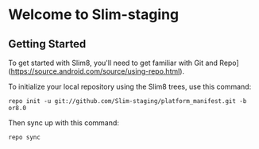 Welcome to Slim-staging
========================


Getting Started
---------------

To get started with Slim8, you'll need to get familiar with Git and Repo](https://source.android.com/source/using-repo.html).

To initialize your local repository using the Slim8 trees, use this command:


	repo init -u git://github.com/Slim-staging/platform_manifest.git -b or8.0



Then sync up with this command:

	repo sync
